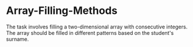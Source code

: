 # Array-Filling-Methods
The task involves filling a two-dimensional array with consecutive integers. The array should be filled in different patterns based on the student's surname.

